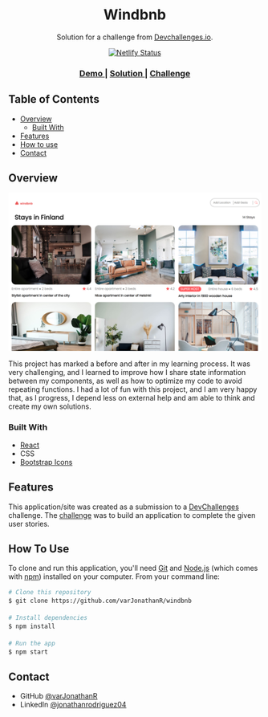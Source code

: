 <h1 align="center">Windbnb</h1>

<div align="center">
  Solution for a challenge from  <a href="http://devchallenges.io" target="_blank">Devchallenges.io</a>. <br>

  [![Netlify Status](https://api.netlify.com/api/v1/badges/f6896674-81dd-42e9-9564-52e7a8b61a83/deploy-status)](https://app.netlify.com/sites/windbnb-varjonathanr/deploys)
</div>

<div align="center">
  <h3>
    <a href="https://windbnb-varjonathanr.netlify.app/">
      Demo
    </a>
    <span> | </span>
    <a href="https://legacy.devchallenges.io/solutions/x1ccA5JwrPwkts04QZLR">
      Solution
    </a>
    <span> | </span>
    <a href="https://legacy.devchallenges.io/challenges/3JFYedSOZqAxYuOCNmYD">
      Challenge
    </a>
  </h3>
</div>

<!-- TABLE OF CONTENTS -->

## Table of Contents

- [Overview](#overview)
  - [Built With](#built-with)
- [Features](#features)
- [How to use](#how-to-use)
- [Contact](#contact)

<!-- OVERVIEW -->

## Overview

![Windbnb Preview](https://github.com/varJonathanR/windbnb/blob/main/public/windbnb_preview.png)

This project has marked a before and after in my learning process. It was very challenging, and I learned to improve how I share state information between my components, as well as how to optimize my code to avoid repeating functions. I had a lot of fun with this project, and I am very happy that, as I progress, I depend less on external help and am able to think and create my own solutions.

### Built With

- [React](https://reactjs.org/)
- CSS
- [Bootstrap Icons](https://icons.getbootstrap.com/)

## Features

This application/site was created as a submission to a [DevChallenges](https://devchallenges.io/challenges) challenge. The [challenge](https://legacy.devchallenges.io/challenges/3JFYedSOZqAxYuOCNmYD) was to build an application to complete the given user stories.

## How To Use

To clone and run this application, you'll need [Git](https://git-scm.com) and [Node.js](https://nodejs.org/en/download/) (which comes with [npm](http://npmjs.com)) installed on your computer. From your command line:

```bash
# Clone this repository
$ git clone https://github.com/varJonathanR/windbnb

# Install dependencies
$ npm install

# Run the app
$ npm start
```

## Contact

- GitHub [@varJonathanR](https://github.com/varJonathanR)
- LinkedIn [@jonathanrodriguez04](https://www.linkedin.com/in/jonathanrodriguez04)